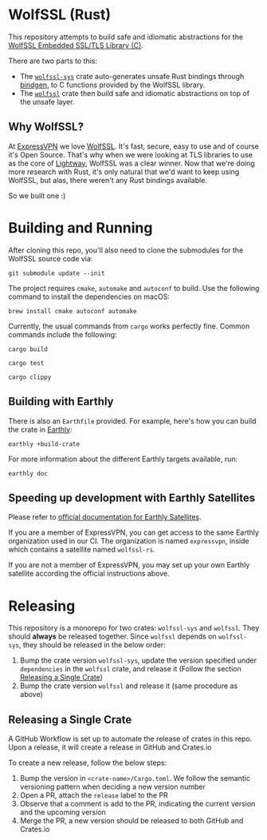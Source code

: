 # WolfSSL (Rust)

This repository attempts to build safe and idiomatic abstractions for the [WolfSSL Embedded SSL/TLS Library (C)][wolfssl-home].

There are two parts to this:

- The [`wolfssl-sys`][] crate auto-generates unsafe Rust bindings through [bindgen], to C functions provided by the WolfSSL library.
- The [`wolfssl`][] crate then build safe and idiomatic abstractions on top of the unsafe layer.

[wolfssl-home]: https://www.wolfssl.com/
[`wolfssl-sys`]: ./wolfssl-sys
[`wolfssl`]: ./wolfssl
[bindgen]: https://github.com/rust-lang/rust-bindgen/

## Why WolfSSL?

At [ExpressVPN](https://www.expressvpn.com) we love [WolfSSL](https://www.wolfssl.com). It's fast, secure, easy to use and of course it's Open Source. That's why when we were looking at TLS libraries to use as the core of [Lightway](https://www.lightway.com), WolfSSL was a clear winner. Now that we're doing more research with Rust, it's only natural that we'd want to keep using WolfSSL, but alas, there weren't any Rust bindings available.

So we built one :)

# Building and Running

After cloning this repo, you'll also need to clone the submodules for the WolfSSL source code via:
```
git submodule update --init
```

The project requires `cmake`, `automake` and `autoconf` to build. Use the following command to install the dependencies on macOS:
```
brew install cmake autoconf automake
```

Currently, the usual commands from `cargo` works perfectly fine. Common commands
include the following:

```
cargo build
```

```
cargo test
```

```
cargo clippy
```

## Building with Earthly
There is also an `Earthfile` provided.  For example, here's how you can build the crate in [Earthly](https://earthly.dev):

```
earthly +build-crate
```

For more information about the different Earthly targets available, run:
```
earthly doc
```
## Speeding up development with Earthly Satellites

Please refer to [official documentation for Earthly Satellites](https://docs.earthly.dev/earthly-cloud/satellites).

If you are a member of ExpressVPN, you can get access to the same Earthly organization used in our CI. The organization is named `expressvpn`, inside which contains a satellite named `wolfssl-rs`.

If you are not a member of ExpressVPN, you may set up your own Earthly satellite according the official instructions above.

# Releasing

This repository is a monorepo for two crates: `wolfssl-sys` and `wolfssl`. They should __always__ be released together. Since `wolfssl` depends on `wolfssl-sys`, they should be released in the below order:

1. Bump the crate version `wolfssl-sys`, update the version specified under `dependencies` in the `wolfssl` crate, and release it (Follow the section [Releasing a Single Crate](#releasing-a-single-crate))
1. Bump the crate version `wolfssl` and release it (same procedure as above)


## Releasing a Single Crate

A GitHub Workflow is set up to automate the release of crates in this repo. Upon a release, it will create a release in GitHub and Crates.io

To create a new release, follow the below steps:

1. Bump the version in `<crate-name>/Cargo.toml`. We follow the semantic versioning pattern when deciding a new version number
1. Open a PR, attach the `release` label to the PR
1. Observe that a comment is add to the PR, indicating the current version and the upcoming version
1. Merge the PR, a new version should be released to both GitHub and Crates.io
